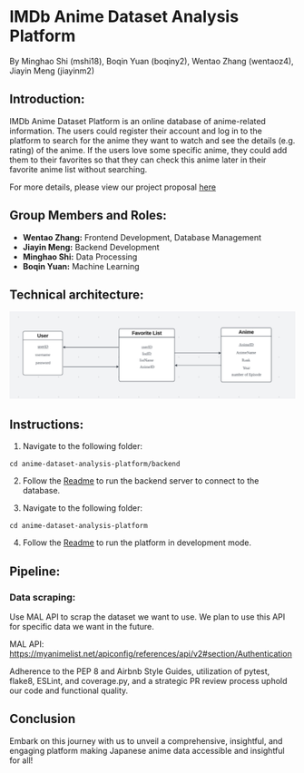 # IMDb Anime Dataset Analysis Platform
By Minghao Shi (mshi18), Boqin Yuan (boqiny2), Wentao Zhang (wentaoz4), Jiayin Meng (jiayinm2)

## Introduction:
IMDb Anime Dataset Platform is an online database of anime-related information. The users could register their account and log in to the platform to search for the anime they want to watch and see the details (e.g. rating) of the anime. If the users love some specific anime, they could add them to their favorites so that they can check this anime later in their favorite anime list without searching.

For more details, please view our project proposal [here](https://docs.google.com/document/d/1Po8U-SgywcwDFIAYKNRANwdWjj6rEpnyhtdZcU9oOjE/edit?usp=sharing)

## Group Members and Roles:
- **Wentao Zhang:** Frontend Development, Database Management
- **Jiayin Meng:** Backend Development
- **Minghao Shi:** Data Processing
- **Boqin Yuan:** Machine Learning

## Technical architecture:
![Techincal Architecture](technical_architecture.png)


## Instructions:
1. Navigate to the following folder:
```
cd anime-dataset-analysis-platform/backend
```
2. Follow the [Readme](anime-dataset-analysis-platform/backend/README.md) to run the backend server to connect to the database.

3. Navigate to the following folder:
```
cd anime-dataset-analysis-platform
```
4. Follow the [Readme](anime-dataset-analysis-platform/README.md) to run the platform in development mode.

## Pipeline:

### Data scraping:

Use MAL API to scrap the dataset we want to use. We plan to use this API for specific data we want in the future. 

MAL API: https://myanimelist.net/apiconfig/references/api/v2#section/Authentication


Adherence to the PEP 8 and Airbnb Style Guides, utilization of pytest, flake8, ESLint, and coverage.py, and a strategic PR review process uphold our code and functional quality.

## Conclusion

Embark on this journey with us to unveil a comprehensive, insightful, and engaging platform making Japanese anime data accessible and insightful for all!

